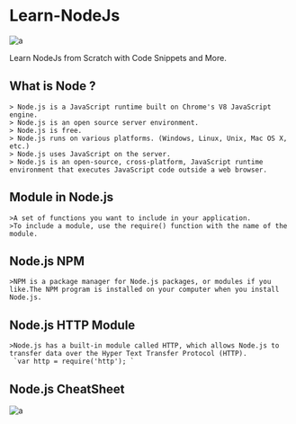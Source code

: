 # Learn-NodeJs

![a](https://user-images.githubusercontent.com/51753810/89049556-14156b00-d36f-11ea-9ddd-ba969145e9cb.jpeg)

Learn NodeJs from Scratch with Code Snippets and More.

## What is Node ?
    > Node.js is a JavaScript runtime built on Chrome's V8 JavaScript engine.
    > Node.js is an open source server environment.
    > Node.js is free.
    > Node.js runs on various platforms. (Windows, Linux, Unix, Mac OS X, etc.)
    > Node.js uses JavaScript on the server.
    > Node.js is an open-source, cross-platform, JavaScript runtime environment that executes JavaScript code outside a web browser.

## Module in Node.js

    >A set of functions you want to include in your application.
    >To include a module, use the require() function with the name of the module.
   
## Node.js NPM

    >NPM is a package manager for Node.js packages, or modules if you like.The NPM program is installed on your computer when you install Node.js.
    
## Node.js HTTP Module    
 
    >Node.js has a built-in module called HTTP, which allows Node.js to transfer data over the Hyper Text Transfer Protocol (HTTP).
     `var http = require('http'); `
 
 ## Node.js CheatSheet
 
 ![a](https://user-images.githubusercontent.com/51753810/89105332-ce73a380-d43d-11ea-9170-7bc2ff0eb6fb.jpg)
